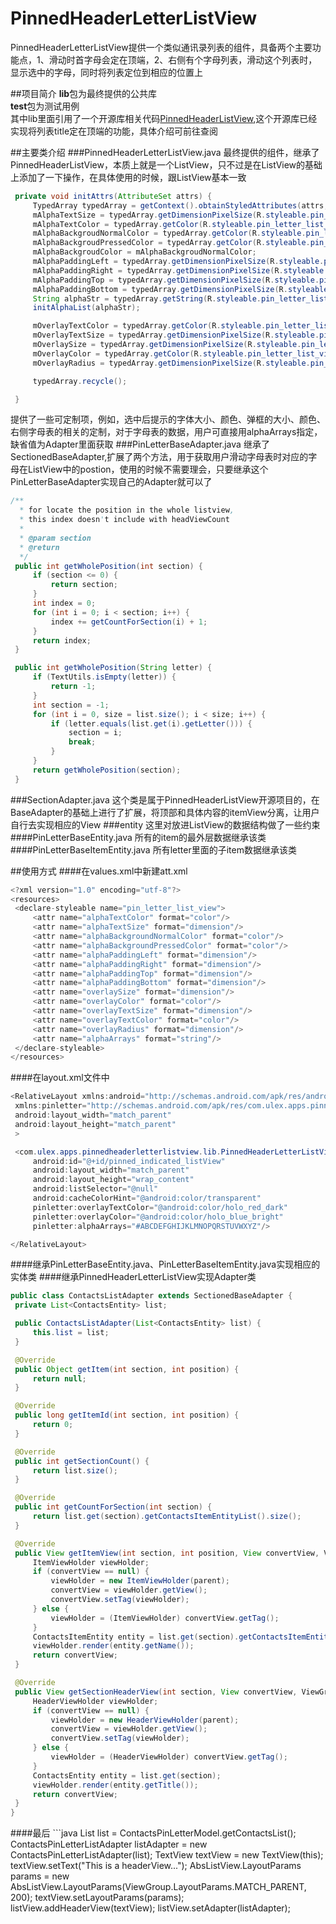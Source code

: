 # PinnedHeaderLetterListView
PinnedHeaderLetterListView提供一个类似通讯录列表的组件，具备两个主要功能点，1、滑动时首字母会定在顶端，2、右侧有个字母列表，滑动这个列表时，显示选中的字母，同时将列表定位到相应的位置上

##项目简介
**lib**包为最终提供的公共库<br>
**test**包为测试用例<br>
其中lib里面引用了一个开源库相关代码[PinnedHeaderListView](https://github.com/JimiSmith/PinnedHeaderListView "PinnedHeaderListView"),这个开源库已经实现将列表title定在顶端的功能，具体介绍可前往查阅

##主要类介绍
###PinnedHeaderLetterListView.java
最终提供的组件，继承了PinnedHeaderListView，本质上就是一个ListView，只不过是在ListView的基础上添加了一下操作，在具体使用的时候，跟ListView基本一致<br>
   ```java
    private void initAttrs(AttributeSet attrs) {
        TypedArray typedArray = getContext().obtainStyledAttributes(attrs, R.styleable.pin_letter_list_view);
        mAlphaTextSize = typedArray.getDimensionPixelSize(R.styleable.pin_letter_list_view_alphaTextSize, 16);
        mAlphaTextColor = typedArray.getColor(R.styleable.pin_letter_list_view_alphaTextColor, Color.BLACK);
        mAlphaBackgroudNormalColor = typedArray.getColor(R.styleable.pin_letter_list_view_alphaBackgroundNormalColor, Color.TRANSPARENT);
        mAlphaBackgroudPressedColor = typedArray.getColor(R.styleable.pin_letter_list_view_alphaBackgroundPressedColor, Color.GRAY);
        mAlphaBackgroudColor = mAlphaBackgroudNormalColor;
        mAlphaPaddingLeft = typedArray.getDimensionPixelSize(R.styleable.pin_letter_list_view_alphaPaddingLeft, 0);
        mAlphaPaddingRight = typedArray.getDimensionPixelSize(R.styleable.pin_letter_list_view_alphaPaddingRight, 0);
        mAlphaPaddingTop = typedArray.getDimensionPixelSize(R.styleable.pin_letter_list_view_alphaPaddingTop, 5);
        mAlphaPaddingBottom = typedArray.getDimensionPixelSize(R.styleable.pin_letter_list_view_alphaPaddingBottom, 5);
        String alphaStr = typedArray.getString(R.styleable.pin_letter_list_view_alphaArrays);
        initAlphaList(alphaStr);

        mOverlayTextColor = typedArray.getColor(R.styleable.pin_letter_list_view_overlayTextColor, Color.WHITE);
        mOverlayTextSize = typedArray.getDimensionPixelSize(R.styleable.pin_letter_list_view_overlayTextSize, 40);
        mOverlaySize = typedArray.getDimensionPixelSize(R.styleable.pin_letter_list_view_overlaySize, 80);
        mOverlayColor = typedArray.getColor(R.styleable.pin_letter_list_view_overlayColor, Color.BLACK);
        mOverlayRadius = typedArray.getDimensionPixelSize(R.styleable.pin_letter_list_view_overlayRadius, 10);

        typedArray.recycle();

    }
```
提供了一些可定制项，例如，选中后提示的字体大小、颜色、弹框的大小、颜色、右侧字母表的相关的定制，对于字母表的数据，用户可直接用alphaArrays指定，缺省值为Adapter里面获取
###PinLetterBaseAdapter.java
继承了SectionedBaseAdapter,扩展了两个方法，用于获取用户滑动字母表时对应的字母在ListView中的postion，使用的时候不需要理会，只要继承这个PinLetterBaseAdapter实现自己的Adapter就可以了
   ```java
   /**
     * for locate the position in the whole listview,
     * this index doesn't include with headViewCount
     *
     * @param section
     * @return
     */
    public int getWholePosition(int section) {
        if (section <= 0) {
            return section;
        }
        int index = 0;
        for (int i = 0; i < section; i++) {
            index += getCountForSection(i) + 1;
        }
        return index;
    }

    public int getWholePosition(String letter) {
        if (TextUtils.isEmpty(letter)) {
            return -1;
        }
        int section = -1;
        for (int i = 0, size = list.size(); i < size; i++) {
            if (letter.equals(list.get(i).getLetter())) {
                section = i;
                break;
            }
        }
        return getWholePosition(section);
    }
```
###SectionAdapter.java
这个类是属于PinnedHeaderListView开源项目的，在BaseAdapter的基础上进行了扩展，将顶部和具体内容的itemView分离，让用户自行去实现相应的View
###entity
这里对放进ListView的数据结构做了一些约束<br>
####PinLetterBaseEntity.java
所有的item的最外层数据继承该类
####PinLetterBaseItemEntity.java
所有letter里面的子item数据继承该类

##使用方式
####在values.xml中新建att.xml
   ```java
   <?xml version="1.0" encoding="utf-8"?>
<resources>
    <declare-styleable name="pin_letter_list_view">
        <attr name="alphaTextColor" format="color"/>
        <attr name="alphaTextSize" format="dimension"/>
        <attr name="alphaBackgroundNormalColor" format="color"/>
        <attr name="alphaBackgroundPressedColor" format="color"/>
        <attr name="alphaPaddingLeft" format="dimension"/>
        <attr name="alphaPaddingRight" format="dimension"/>
        <attr name="alphaPaddingTop" format="dimension"/>
        <attr name="alphaPaddingBottom" format="dimension"/>
        <attr name="overlaySize" format="dimension"/>
        <attr name="overlayColor" format="color"/>
        <attr name="overlayTextSize" format="dimension"/>
        <attr name="overlayTextColor" format="color"/>
        <attr name="overlayRadius" format="dimension"/>
        <attr name="alphaArrays" format="string"/>
    </declare-styleable>
</resources>
```
####在layout.xml文件中
   ```java
   <RelativeLayout xmlns:android="http://schemas.android.com/apk/res/android"
    xmlns:pinletter="http://schemas.android.com/apk/res/com.ulex.apps.pinnedheaderletterlistview"
    android:layout_width="match_parent"
    android:layout_height="match_parent"
    >

    <com.ulex.apps.pinnedheaderletterlistview.lib.PinnedHeaderLetterListView
        android:id="@+id/pinned_indicated_listView"
        android:layout_width="match_parent"
        android:layout_height="wrap_content"
        android:listSelector="@null"
        android:cacheColorHint="@android:color/transparent"
        pinletter:overlayTextColor="@android:color/holo_red_dark"
        pinletter:overlayColor="@android:color/holo_blue_bright"
        pinletter:alphaArrays="#ABCDEFGHIJKLMNOPQRSTUVWXYZ"/>

</RelativeLayout>
```
####继承PinLetterBaseEntity.java、PinLetterBaseItemEntity.java实现相应的实体类
####继承PinnedHeaderLetterListView实现Adapter类
   ```java
   public class ContactsListAdapter extends SectionedBaseAdapter {
    private List<ContactsEntity> list;

    public ContactsListAdapter(List<ContactsEntity> list) {
        this.list = list;
    }

    @Override
    public Object getItem(int section, int position) {
        return null;
    }

    @Override
    public long getItemId(int section, int position) {
        return 0;
    }

    @Override
    public int getSectionCount() {
        return list.size();
    }

    @Override
    public int getCountForSection(int section) {
        return list.get(section).getContactsItemEntityList().size();
    }

    @Override
    public View getItemView(int section, int position, View convertView, ViewGroup parent) {
        ItemViewHolder viewHolder;
        if (convertView == null) {
            viewHolder = new ItemViewHolder(parent);
            convertView = viewHolder.getView();
            convertView.setTag(viewHolder);
        } else {
            viewHolder = (ItemViewHolder) convertView.getTag();
        }
        ContactsItemEntity entity = list.get(section).getContactsItemEntityList().get(position);
        viewHolder.render(entity.getName());
        return convertView;
    }

    @Override
    public View getSectionHeaderView(int section, View convertView, ViewGroup parent) {
        HeaderViewHolder viewHolder;
        if (convertView == null) {
            viewHolder = new HeaderViewHolder(parent);
            convertView = viewHolder.getView();
            convertView.setTag(viewHolder);
        } else {
            viewHolder = (HeaderViewHolder) convertView.getTag();
        }
        ContactsEntity entity = list.get(section);
        viewHolder.render(entity.getTitle());
        return convertView;
    }
}
```
 ####最后
    ```java
     List<ContactsPinLetterEntity> list = ContactsPinLetterModel.getContactsList();
        ContactsPinLetterListAdapter listAdapter = new ContactsPinLetterListAdapter(list);
        TextView textView = new TextView(this);
        textView.setText("This is a headerView...");
        AbsListView.LayoutParams params = new AbsListView.LayoutParams(ViewGroup.LayoutParams.MATCH_PARENT, 200);
        textView.setLayoutParams(params);
        listView.addHeaderView(textView);
        listView.setAdapter(listAdapter);
  ```
 


